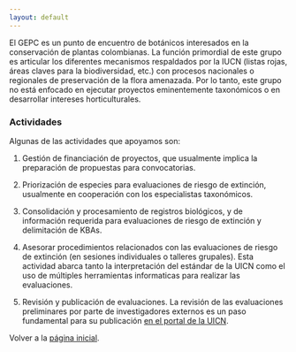```yaml
---
layout: default
---
```


El GEPC es un punto de encuentro de botánicos interesados en la conservación de 
plantas colombianas.
La función primordial de este grupo es articular los diferentes mecanismos respaldados 
por la IUCN (listas rojas, áreas claves para la biodiversidad, etc.) con procesos
nacionales o regionales de preservación de la flora amenazada.
Por lo tanto, este grupo no está enfocado en ejecutar proyectos eminentemente 
taxonómicos o en desarrollar intereses horticulturales.

### Actividades

Algunas de las actividades que apoyamos son:

1. Gestión de financiación de proyectos, que usualmente implica la preparación de propuestas para convocatorias.

2. Priorización de especies para evaluaciones de riesgo de extinción, usualmente en cooperación con los especialistas taxonómicos.

3. Consolidación y procesamiento de registros biológicos, y de información requerida para evaluaciones de riesgo de extinción y delimitación de KBAs.

4. Asesorar procedimientos relacionados con las evaluaciones de riesgo de extinción (en sesiones individuales o talleres grupales). Esta actividad abarca tanto la interpretación del estándar de la UICN como el uso de múltiples herramientas informaticas para realizar las evaluaciones. 

5. Revisión y publicación de evaluaciones. La revisión de las evaluaciones preliminares por parte de investigadores externos es un paso fundamental para su publicación [en el portal de la UICN](https://www.iucnredlist.org/).

Volver a la [página inicial](./index.html).
